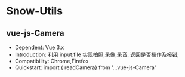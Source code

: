 # Snow-Utils
 
## vue-js-Camera
- 	Dependent:	Vue 3.x
- 	Introduction:	利用 input:file 实现拍照,录像,录音. 返回是否操作及报错;
- 	Compatibility: 	Chrome,Firefox
- 	Quickstart: 	import { readCamera} from '...vue-js-Camera'